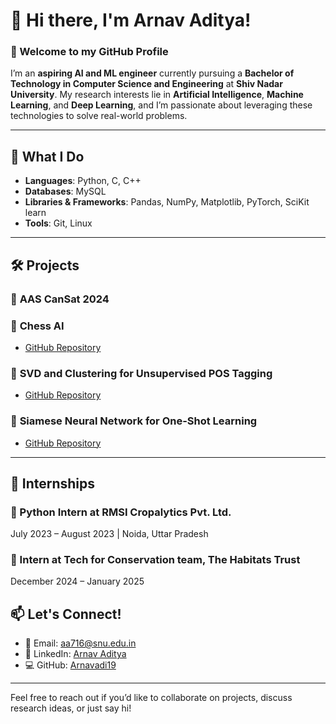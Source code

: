 # 👋 Hi there, I'm **Arnav Aditya**!  

### 🌟 Welcome to my GitHub Profile  

I’m an **aspiring AI and ML engineer** currently pursuing a **Bachelor of Technology in Computer Science and Engineering** at **Shiv Nadar University**. My research interests lie in **Artificial Intelligence**, **Machine Learning**, and **Deep Learning**, and I’m passionate about leveraging these technologies to solve real-world problems.

---

## 🚀 **What I Do**  
- **Languages**: Python, C, C++
- **Databases**: MySQL  
- **Libraries & Frameworks**: Pandas, NumPy, Matplotlib, PyTorch, SciKit learn 
- **Tools**: Git, Linux

---

## 🛠️ **Projects**  

### 🔹 **AAS CanSat 2024**  

### 🔹 **Chess AI**  
- [GitHub Repository](https://github.com/SanskarGithub07/AI_Project_MiniChess)  

### 🔹 **SVD and Clustering for Unsupervised POS Tagging**  
- [GitHub Repository](https://github.com/ANotFox/FDS-Implementation)

### 🔹 **Siamese Neural Network for One-Shot Learning**   
- [GitHub Repository](https://github.com/Arnavadi19/siamese-one-shot)
---
## 🏢 **Internships**
### 🔹 Python Intern at RMSI Cropalytics Pvt. Ltd.

July 2023 – August 2023 | Noida, Uttar Pradesh

### 🔹 Intern at Tech for Conservation team, The Habitats Trust

December 2024 – January 2025

## 📫 **Let's Connect!**  
- 📧 Email: [aa716@snu.edu.in](mailto:aa716@snu.edu.in)  
- 💼 LinkedIn: [Arnav Aditya](https://www.linkedin.com/in/arnav-aditya-53221524a/)  
- 💻 GitHub: [Arnavadi19](https://github.com/Arnavadi19)  

---

Feel free to reach out if you’d like to collaborate on projects, discuss research ideas, or just say hi!
